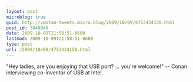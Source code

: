 ```yaml
---
layout: post
microblog: true
guid: http://vmstan-tweets.micro.blog/2009/10/09/4753434150.html
post_id: 3049949
date: 2009-10-09T21:58:51-0600
lastmod: 2009-10-09T21:58:51-0600
type: post
url: /2009/10/09/4753434150.html
---
```

"Hey ladies, are you enjoying that USB port? ... you're welcome!" -- Conan interviewing co-inventor of USB at Intel.
